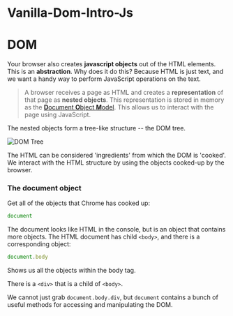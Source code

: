 # Vanilla-Dom-Intro-Js

# DOM

Your browser also creates **javascript objects** out of the HTML elements. This is an **abstraction**. Why does it do this? Because HTML is just text, and we want a handy way to perform JavaScript operations on the text.

> A browser receives a page as HTML and creates a **representation** of that page as **nested objects**. This representation is stored in memory as the [**D**ocument **O**bject **M**odel](https://developer.mozilla.org/en-US/docs/Web/API/Document_Object_Model/Introduction). This allows us to interact with the page using JavaScript.

The nested objects form a tree-like structure -- the DOM tree.

![DOM Tree](https://www.webstepbook.com/supplements/slides/images/dom_tree.gif)

The HTML can be considered 'ingredients' from which the DOM is 'cooked'. We interact with the HTML structure by using the objects cooked-up by the browser.


### The document object

Get all of the objects that Chrome has cooked up:

```javascript
document
```

The document looks like HTML in the console, but is an object that contains more objects. The HTML document has child `<body>`, and there is a corresponding object:

```javascript
document.body
```

Shows us all the objects within the body tag.

There is a `<div>` that is a child of `<body>`.

We cannot just grab `document.body.div`, but `document` contains a bunch of useful methods for accessing and manipulating the DOM.

